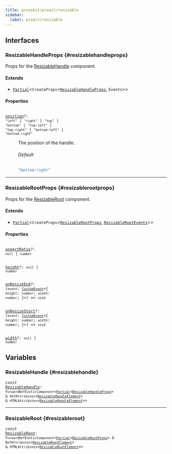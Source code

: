 ```yaml
---
title: prosekit/preact/resizable
sidebar:
  label: preact/resizable
---
```


## Interfaces

### ResizableHandleProps {#resizablehandleprops}

Props for the [ResizableHandle](#resizablehandle) component.

#### Extends

- [`Partial`](https://www.typescriptlang.org/docs/handbook/utility-types.html#partialtype)\<`CreateProps`\<[`ResizableHandleProps`](../web/resizable.md#resizablehandleprops), `Events`\>\>

#### Properties

<dl>

<dt>

<code data-typedoc-declaration><i></i> <a id="position" href="#position">position</a><i>?</i>: `"left"` \| `"right"` \| `"top"` \| `"bottom"` \| `"top-left"` \| `"top-right"` \| `"bottom-left"` \| `"bottom-right"`</code>

</dt>

<dd>

The position of the handle.

###### Default

```ts
"bottom-right"
```

</dd>

</dl>

***

### ResizableRootProps {#resizablerootprops}

Props for the [ResizableRoot](#resizableroot) component.

#### Extends

- [`Partial`](https://www.typescriptlang.org/docs/handbook/utility-types.html#partialtype)\<`CreateProps`\<[`ResizableRootProps`](../web/resizable.md#resizablerootprops), [`ResizableRootEvents`](../web/resizable.md#resizablerootevents)\>\>

#### Properties

<dl>

<dt>

<code data-typedoc-declaration><i></i> <a id="aspectratio" href="#aspectratio">aspectRatio</a><i>?</i>: `null` \| `number`</code>

</dt>

</dl>

<dl>

<dt>

<code data-typedoc-declaration><i></i> <a id="height" href="#height">height</a><i>?</i>: `null` \| `number`</code>

</dt>

</dl>

<dl>

<dt>

<code data-typedoc-declaration><i></i> <a id="onresizeend" href="#onresizeend">onResizeEnd</a><i>?</i>: (`event`: [`CustomEvent`](https://developer.mozilla.org/docs/Web/API/CustomEvent)\<\{ `height`: `number`; `width`: `number`; \}\>) => `void`</code>

</dt>

</dl>

<dl>

<dt>

<code data-typedoc-declaration><i></i> <a id="onresizestart" href="#onresizestart">onResizeStart</a><i>?</i>: (`event`: [`CustomEvent`](https://developer.mozilla.org/docs/Web/API/CustomEvent)\<\{ `height`: `number`; `width`: `number`; \}\>) => `void`</code>

</dt>

</dl>

<dl>

<dt>

<code data-typedoc-declaration><i></i> <a id="width" href="#width">width</a><i>?</i>: `null` \| `number`</code>

</dt>

</dl>

## Variables

### ResizableHandle {#resizablehandle}

<dl>

<dt>

<code data-typedoc-declaration><i>const</i> <a id="resizablehandle" href="#resizablehandle">ResizableHandle</a>: `ForwardRefExoticComponent`\<[`Partial`](https://www.typescriptlang.org/docs/handbook/utility-types.html#partialtype)\<[`ResizableHandleProps`](#resizablehandleprops)\> & `RefAttributes`\<[`ResizableHandleElement`](../web/resizable.md#resizablehandleelement)\> & `HTMLAttributes`\<[`ResizableHandleElement`](../web/resizable.md#resizablehandleelement)\>\></code>

</dt>

</dl>

***

### ResizableRoot {#resizableroot}

<dl>

<dt>

<code data-typedoc-declaration><i>const</i> <a id="resizableroot" href="#resizableroot">ResizableRoot</a>: `ForwardRefExoticComponent`\<[`Partial`](https://www.typescriptlang.org/docs/handbook/utility-types.html#partialtype)\<[`ResizableRootProps`](#resizablerootprops)\> & `RefAttributes`\<[`ResizableRootElement`](../web/resizable.md#resizablerootelement)\> & `HTMLAttributes`\<[`ResizableRootElement`](../web/resizable.md#resizablerootelement)\>\></code>

</dt>

</dl>
